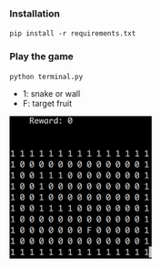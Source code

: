 ### Installation
```shell
pip install -r requirements.txt
```

### Play the game
```sh
python terminal.py
```
- 1: snake or wall
- F: target fruit

<img src="assets/terminal_example.png" height="250" width="250" />